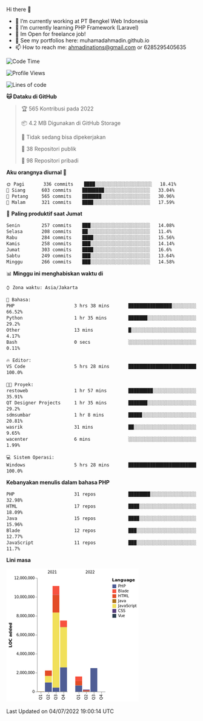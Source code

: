 Hi there 👋

- 🔭 I’m currently working at PT Bengkel Web Indonesia
- 🌱 I’m currently learning PHP Framework (Laravel)
- 📂 Im Open for freelance job!
- 🧷 See my portfolios here: muhamadahmadin.github.io
- 📫 How to reach me: ahmadinations@gmail.com or 6285295405635


<!--START_SECTION:waka-->
![Code Time](http://img.shields.io/badge/Code%20Time-0%20secs-blue)

![Profile Views](http://img.shields.io/badge/Profil%20dilihat-5-blue)

![Lines of code](https://img.shields.io/badge/Sejak%20Hello%20World%20aku%20telah%20menulis-25%20Million%20baris%20kode-blue)

**🐱 Dataku di GitHub** 

> 🏆 565 Kontribusi pada 2022
 > 
> 📦 4.2 MB Digunakan di GitHub Storage 
 > 
> 🚫 Tidak sedang bisa dipekerjakan
 > 
> 📜 38 Repositori publik 
 > 
> 🔑 98 Repositori pribadi  
 > 
**Aku orangnya diurnal 🐤** 

```text
🌞 Pagi       336 commits    ████░░░░░░░░░░░░░░░░░░░░░   18.41% 
🌆 Siang      603 commits    ████████░░░░░░░░░░░░░░░░░   33.04% 
🌃 Petang     565 commits    ███████░░░░░░░░░░░░░░░░░░   30.96% 
🌙 Malam      321 commits    ████░░░░░░░░░░░░░░░░░░░░░   17.59%

```
📅 **Paling produktif saat Jumat** 

```text
Senin        257 commits    ███░░░░░░░░░░░░░░░░░░░░░░   14.08% 
Selasa       208 commits    ██░░░░░░░░░░░░░░░░░░░░░░░   11.4% 
Rabu         284 commits    ████░░░░░░░░░░░░░░░░░░░░░   15.56% 
Kamis        258 commits    ███░░░░░░░░░░░░░░░░░░░░░░   14.14% 
Jumat        303 commits    ████░░░░░░░░░░░░░░░░░░░░░   16.6% 
Sabtu        249 commits    ███░░░░░░░░░░░░░░░░░░░░░░   13.64% 
Minggu       266 commits    ███░░░░░░░░░░░░░░░░░░░░░░   14.58%

```


📊 **Minggu ini menghabiskan waktu di** 

```text
⌚︎ Zona waktu: Asia/Jakarta

💬 Bahasa: 
PHP                      3 hrs 38 mins       ████████████████░░░░░░░░░   66.52% 
Python                   1 hr 35 mins        ███████░░░░░░░░░░░░░░░░░░   29.2% 
Other                    13 mins             █░░░░░░░░░░░░░░░░░░░░░░░░   4.17% 
Bash                     0 secs              ░░░░░░░░░░░░░░░░░░░░░░░░░   0.11%

🔥 Editor: 
VS Code                  5 hrs 28 mins       █████████████████████████   100.0%

🐱‍💻 Proyek: 
restoweb                 1 hr 57 mins        █████████░░░░░░░░░░░░░░░░   35.91% 
QT Designer Projects     1 hr 35 mins        ███████░░░░░░░░░░░░░░░░░░   29.2% 
sdmsumbar                1 hr 8 mins         █████░░░░░░░░░░░░░░░░░░░░   20.81% 
wasrik                   31 mins             ██░░░░░░░░░░░░░░░░░░░░░░░   9.65% 
wacenter                 6 mins              ░░░░░░░░░░░░░░░░░░░░░░░░░   1.99%

💻 Sistem Operasi: 
Windows                  5 hrs 28 mins       █████████████████████████   100.0%

```

**Kebanyakan menulis dalam bahasa PHP** 

```text
PHP                      31 repos            ████████░░░░░░░░░░░░░░░░░   32.98% 
HTML                     17 repos            ████░░░░░░░░░░░░░░░░░░░░░   18.09% 
Java                     15 repos            ████░░░░░░░░░░░░░░░░░░░░░   15.96% 
Blade                    12 repos            ███░░░░░░░░░░░░░░░░░░░░░░   12.77% 
JavaScript               11 repos            ███░░░░░░░░░░░░░░░░░░░░░░   11.7%

```


**Lini masa**

![Chart not found](https://raw.githubusercontent.com/MuhamadAhmadin/MuhamadAhmadin/master/charts/bar_graph.png) 


 Last Updated on 04/07/2022 19:00:14 UTC
<!--END_SECTION:waka-->
